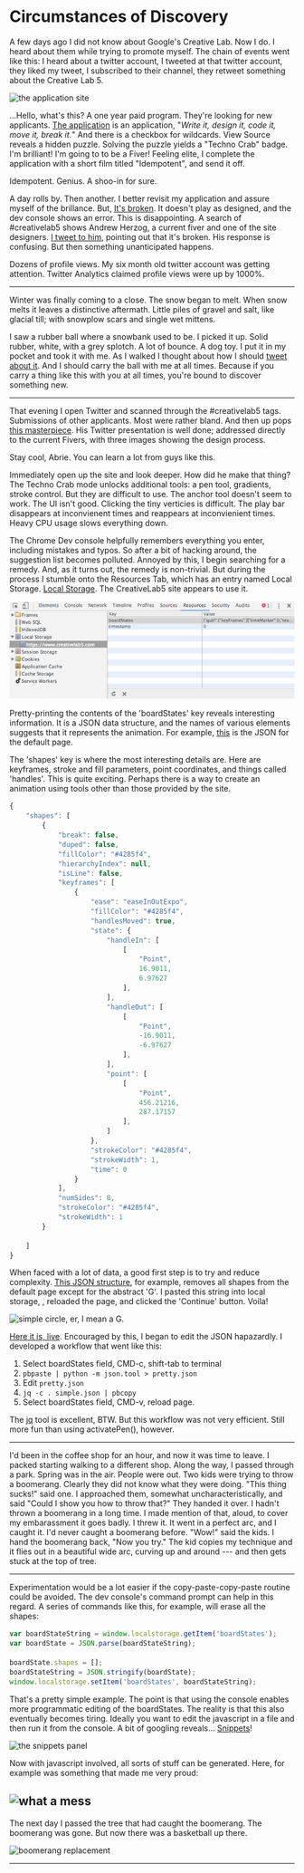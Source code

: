 # Circumstances of Discovery

A few days ago I did not know about Google's Creative Lab. Now I do. I heard about them while trying to promote myself. The chain of events went like this: I heard about a twitter account, I tweeted at that twitter account, they liked my tweet, I subscribed to their channel, they retweet something about the Creative Lab 5.

![the application site][default]


...Hello, what's this? A one year paid program. They're looking for new applicants. [The application](https://creativelab5.com) is an application, "*Write it, design it, code it, move it, break it.*" And there is a checkbox for wildcards. View Source reveals a hidden puzzle. Solving the puzzle yields a "Techno Crab" badge. I'm brilliant! I'm going to to be a Fiver! Feeling elite, I complete the application with a short film titled "Idempotent", and send it off.

Idempotent. Genius. A shoo-in for sure.

A day rolls by. Then another. I better revisit my application and assure myself of the brillance. But, [It's broken](https://www.creativelab5.com/s/puukkz). It doesn't play as designed, and the dev console shows an error. This is disappointing. A search of #creativelab5 shows Andrew Herzog, a current fiver and one of the site designers. [I tweet to him](https://twitter.com/Andrew_Herzog/status/708081805103144960), pointing out that it's broken. His response is confusing. But then something unanticipated happens.  

Dozens of profile views. My six month old twitter account was getting attention. Twitter Analytics claimed profile views were up by 1000%.

---

Winter was finally coming to a close. The snow began to melt. When snow melts it leaves a distinctive aftermath. Little piles of gravel and salt, like glacial till; with snowplow scars and single wet mittens.

I saw a rubber ball where a snowbank used to be. I picked it up. Solid rubber, white, with a grey splotch. A lot of bounce. A dog toy. I put it in my pocket and took it with me. As I walked I thought about how I should [tweet about it](https://twitter.com/goeiebook/status/709378927219728384). And I should carry the ball with me at all times. Because if you carry a thing like this with you at all times, you're bound to discover something new.

---

That evening I open Twitter and scanned through the #creativelab5 tags. Submissions of other applicants. Most were rather bland. And then up pops [this masterpiece](https://twitter.com/zachboth/status/709920328093294592). His Twitter presentation is well done; addressed directly to the current Fivers, with three images showing the design process.

Stay cool, Abrie. You can learn a lot from guys like this.

Immediately open up the site and look deeper. How did he make that thing? The Techno Crab mode unlocks additional tools: a pen tool, gradients, stroke control. But they are difficult to use. The anchor tool doesn't seem to work. The UI isn't good. Clicking the tiny verticies is difficult. The play bar disappears at inconvienent times and reappears at inconvienient times. Heavy CPU usage slows everything down. 

The Chrome Dev console helpfully remembers everything you enter, including mistakes and typos. So after a bit of hacking around, the suggestion list becomes polluted.  Annoyed by this, I begin searching for a remedy. And, as it turns out, the remedy is non-trivial. But during the process I stumble onto the Resources Tab, which has an entry named Local Storage. [Local Storage](https://developer.mozilla.org/en/docs/Web/API/Window/localStorage). The CreativeLab5 site appears to use it. 

![local storage editor][localstorage]

Pretty-printing the contents of the 'boardStates' key reveals interesting information. It is a JSON data structure, and the names of various elements suggests that it represents the animation. For example, [this](https://github.com/goeiebook/creativelab/blob/master/json/defaultBoardStates.json) is the JSON for the default page. 

The 'shapes' key is where the most interesting details are. Here are keyframes, stroke and fill parameters, point coordinates, and things called 'handles'. This is quite exciting. Perhaps there is a way to create an animation using tools other than those provided by the site.

```javascript
{
    "shapes": [
        {
            "break": false,
            "duped": false,
            "fillColor": "#4285f4",
            "hierarchyIndex": null,
            "isLine": false,
            "keyframes": [
                {
                    "ease": "easeInOutExpo",
                    "fillColor": "#4285f4",
                    "handlesMoved": true,
                    "state": {
                        "handleIn": [
                            [
                                "Point",
                                16.9011,
                                6.97627
                            ],
                        ],
                        "handleOut": [
                            [
                                "Point",
                                -16.9011,
                                -6.97627
                            ],
                        ],
                        "point": [
                            [
                                "Point",
                                456.21216,
                                287.17157
                            ],
                        ]
                    },
                    "strokeColor": "#4285f4",
                    "strokeWidth": 1,
                    "time": 0
                }
            ],
            "numSides": 8,
            "strokeColor": "#4285f4",
            "strokeWidth": 1
        }
        
    ]
}

```

When faced with a lot of data, a good first step is to try and reduce complexity. [This JSON structure](https://github.com/goeiebook/creativelab/blob/master/json/simple.json), for example, removes all shapes from the default page except for the abstract 'G'. I pasted this string into local storage, , reloaded the page, and clicked the 'Continue' button. Voila!

![simple circle, er, I mean a G.][simplified]

[Here it is, live](https://www.creativelab5.com/s/m3JEdl). Encouraged by this, I began to edit the JSON hapazardly. I developed a workflow that went like this:

1. Select boardStates field, CMD-c, shift-tab to terminal
2. ```pbpaste | python -m json.tool > pretty.json```
3. Edit ```pretty.json```
4. ```jq -c . simple.json | pbcopy```
5. Select boardStates field, CMD-v, reload page.

The [jq](https://stedolan.github.io/jq/) tool is excellent, BTW. But this workflow was not very efficient. Still more fun than using activatePen(), however.

---

I'd been in the coffee shop for an hour, and now it was time to leave. I packed starting walking to a different shop. Along the way, I passed through a park. Spring was in the air. People were out. Two kids were trying to throw a boomerang. Clearly they did not know what they were doing. "This thing sucks!" said one. I approached them, somewhat uncharacteristically, and said "Could I show you how to throw that?" They handed it over. I hadn't thrown a boomerang in a long time. I made mention of that, aloud, to cover my embarassment it goes badly. I threw it. It went in a perfect arc, and I caught it. I'd never caught a boomerang before. "Wow!" said the kids. I hand the boomerang back, "Now you try." The kid copies my technique and it flies out in a beautiful wide arc, curving up and around --- and then gets stuck at the top of tree.

---

Experimentation would be a lot easier if the copy-paste-copy-paste routine could be avoided. The dev console's command prompt can help in this regard. A series of commands like this, for example, will erase all the shapes:

```javascript
var boardStateString = window.localstorage.getItem('boardStates');
var boardState = JSON.parse(boardStateString);

boardState.shapes = [];
boardStateString = JSON.stringify(boardState);
window.localstorage.setItem('boardStates', boardStateString);

```
That's a pretty simple example. The point is that using the console enables more programmatic editing of the boardStates. The reality is that this also eventually becomes tiring. Ideally you want to edit the javascript in a file and then run it from the console. A bit of googling reveals... [Snippets](https://developers.google.com/web/tools/chrome-devtools/debug/snippets/?hl=en)!

![the snippets panel][snippets]

Now with javascript involved, all sorts of stuff can be generated. Here, for example was something that made me very proud:

![what a mess][mess]
---

The next day I passed the tree that had caught the boomerang. The boomerang was gone. But now there was a basketball up there. 

![boomerang replacement][basketball]

---

[default]:
https://raw.githubusercontent.com/goeiebook/creativelab/master/images/default.jpg

[localstorage]: https://raw.githubusercontent.com/goeiebook/creativelab/master/images/localstorge.png

[simplified]:
https://raw.githubusercontent.com/goeiebook/creativelab/master/images/simplified.jpg

[snippets]:
https://raw.githubusercontent.com/goeiebook/creativelab/master/images/snippets.jpg

[basketball]:
https://raw.githubusercontent.com/goeiebook/creativelab/master/images/basketball.jpg

[mess]:
https://raw.githubusercontent.com/goeiebook/creativelab/master/images/mess.jpg

